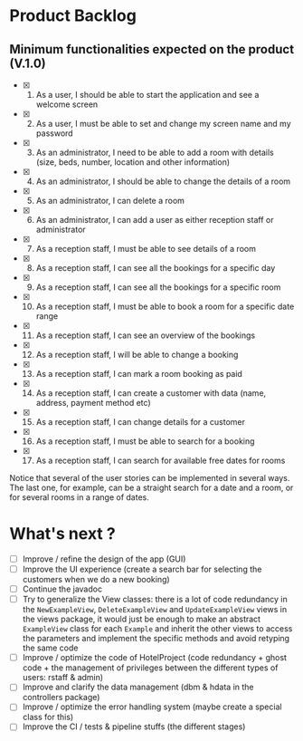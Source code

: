 # Product Backlog

## Minimum functionalities expected on the product (V.1.0)

- [x] 1. As a user, I should be able to start the application and see a welcome screen
- [x] 2. As a user, I must be able to set and change my screen name and my password
- [x] 3. As an administrator, I need to be able to add a room with details (size, beds, number, location and other information)
- [x] 4. As an administrator, I should be able to change the details of a room
- [x] 5. As an administrator, I can delete a room
- [x] 6. As an administrator, I can add a user as either reception staff or administrator
- [x] 7. As a reception staff, I must be able to see details of a room
- [x] 8. As a reception staff, I can see all the bookings for a specific day
- [x] 9. As a reception staff, I can see all the bookings for a specific room
- [x] 10. As a reception staff, I must be able to book a room for a specific date range
- [x] 11. As a reception staff, I can see an overview of the bookings
- [x] 12. As a reception staff, I will be able to change a booking
- [x] 13. As a reception staff, I can mark a room booking as paid
- [x] 14. As a reception staff, I can create a customer with data (name, address, payment method etc)
- [x] 15. As a reception staff, I can change details for a customer
- [x] 16. As a reception staff, I must be able to search for a booking
- [x] 17. As a reception staff, I can search for available free dates for rooms

Notice that several of the user stories can be implemented in several ways. The last one, for example, can be a straight search for a date and a room, or for several rooms in a range of dates.

# What's next ?
- [ ] Improve / refine the design of the app (GUI)
- [ ] Improve the UI experience (create a search bar for selecting the customers when we do a new booking)
- [ ] Continue the javadoc
- [ ] Try to generalize the View classes: there is a lot of code redundancy in the `NewExampleView`, `DeleteExampleView` and `UpdateExampleView` views in the views package, it would just be enough to make an abstract `ExampleView` class for each `Example` and inherit the other views to access the parameters and implement the specific methods and avoid retyping the same code
- [ ] Improve / optimize the code of HotelProject (code redundancy + ghost code + the management of privileges between the different types of users: rstaff & admin)
- [ ] Improve and clarify the data management (dbm & hdata in the controllers package)
- [ ] Improve / optimize the error handling system (maybe create a special class for this)
- [ ] Improve the CI / tests & pipeline stuffs (the different stages)